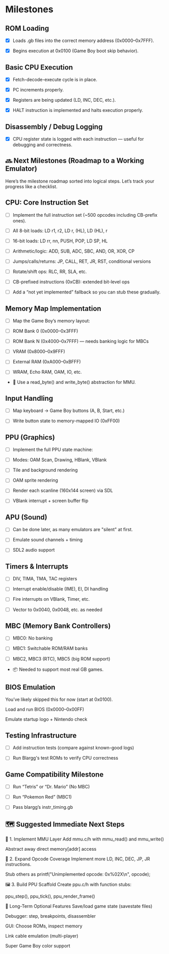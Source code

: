 # Milestones

## ROM Loading

- [x] Loads .gb files into the correct memory address (0x0000–0x7FFF).

- [x]  Begins execution at 0x0100 (Game Boy boot skip behavior).

## Basic CPU Execution

- [x] Fetch-decode-execute cycle is in place.

- [x] PC increments properly.

- [x] Registers are being updated (LD, INC, DEC, etc.).

- [x] HALT instruction is implemented and halts execution properly.

## Disassembly / Debug Logging

- [x] CPU register state is logged with each instruction — useful for debugging and correctness.

## 🔜 Next Milestones (Roadmap to a Working Emulator)

Here’s the milestone roadmap sorted into logical steps. Let’s track your progress like a checklist.

## CPU: Core Instruction Set

- [ ] Implement the full instruction set (~500 opcodes including CB-prefix ones).

- [ ] All 8-bit loads: LD r1, r2, LD r, (HL), LD (HL), r

- [ ] 16-bit loads: LD rr, nn, PUSH, POP, LD SP, HL

- [ ] Arithmetic/logic: ADD, SUB, ADC, SBC, AND, OR, XOR, CP

- [ ] Jumps/calls/returns: JP, CALL, RET, JR, RST, conditional versions

- [ ] Rotate/shift ops: RLC, RR, SLA, etc.

- [ ] CB-prefixed instructions (0xCB): extended bit-level ops

- [ ] Add a “not yet implemented” fallback so you can stub these gradually.

## Memory Map Implementation

- [ ] Map the Game Boy’s memory layout:

- [ ] ROM Bank 0 (0x0000–0x3FFF)

- [ ] ROM Bank N (0x4000–0x7FFF) — needs banking logic for MBCs

- [ ] VRAM (0x8000–0x9FFF)

- [ ] External RAM (0xA000–0xBFFF)

- [ ] WRAM, Echo RAM, OAM, IO, etc.

- 🧠 Use a read_byte() and write_byte() abstraction for MMU.

## Input Handling

- [ ]  Map keyboard → Game Boy buttons (A, B, Start, etc.)

- [ ]  Write button state to memory-mapped IO (0xFF00)

## PPU (Graphics)

- [ ]  Implement the full PPU state machine:

- [ ]  Modes: OAM Scan, Drawing, HBlank, VBlank

- [ ]  Tile and background rendering

- [ ]  OAM sprite rendering

- [ ]  Render each scanline (160x144 screen) via SDL

- [ ]  VBlank interrupt + screen buffer flip

## APU (Sound)

- [ ] Can be done later, as many emulators are "silent" at first.

- [ ]  Emulate sound channels + timing

- [ ]  SDL2 audio support

## Timers & Interrupts

- [ ]  DIV, TIMA, TMA, TAC registers

- [ ]  Interrupt enable/disable (IME), EI, DI handling

- [ ]  Fire interrupts on VBlank, Timer, etc.

- [ ]  Vector to 0x0040, 0x0048, etc. as needed

## MBC (Memory Bank Controllers)

- [ ]  MBC0: No banking

- [ ]  MBC1: Switchable ROM/RAM banks

- [ ]  MBC2, MBC3 (RTC), MBC5 (big ROM support)

- 📦 Needed to support most real GB games.

## BIOS Emulation

You’ve likely skipped this for now (start at 0x0100).

 Load and run BIOS (0x0000–0x00FF)

 Emulate startup logo + Nintendo check

## Testing Infrastructure

- [ ] Add instruction tests (compare against known-good logs)

- [ ]  Run Blargg's test ROMs to verify CPU correctness

## Game Compatibility Milestone

- [ ] Run “Tetris” or “Dr. Mario” (No MBC)

- [ ]  Run “Pokemon Red” (MBC1)

- [ ]  Pass blargg’s instr_timing.gb

## 🗺️ Suggested Immediate Next Steps

🧩 1. Implement MMU Layer
Add mmu.c/h with mmu_read() and mmu_write()

Abstract away direct memory[addr] access

🎯 2. Expand Opcode Coverage
Implement more LD, INC, DEC, JP, JR instructions.

Stub others as printf("Unimplemented opcode: 0x%02X\n", opcode);

🖼️ 3. Build PPU Scaffold
Create ppu.c/h with function stubs:

ppu_step(), ppu_tick(), ppu_render_frame()

📌 Long-Term Optional Features
Save/load game state (savestate files)

Debugger: step, breakpoints, disassembler

GUI: Choose ROMs, inspect memory

Link cable emulation (multi-player)

Super Game Boy color support
